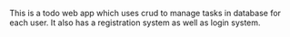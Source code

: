 This is a todo web app which uses crud to manage tasks in database for each user. It also has a registration system as well as login system.